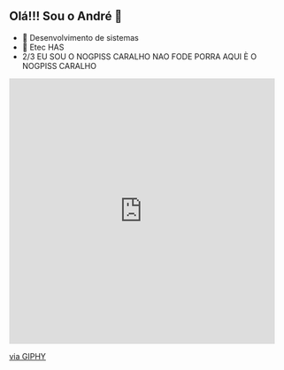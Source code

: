 ## Olá!!! Sou o André 👋


- 📖 Desenvolvimento de sistemas
- 🏫 Etec HAS
- 2/3
EU SOU O NOGPISS CARALHO NAO FODE PORRA AQUI È O NOGPISS CARALHO

<iframe src="https://giphy.com/embed/pRLgWLSBE0lkjTjClj" width="480" height="480" style="" frameBorder="0" class="giphy-embed" allowFullScreen></iframe><p><a href="https://giphy.com/gifs/3d-skate-trash-pRLgWLSBE0lkjTjClj">via GIPHY</a></p>
